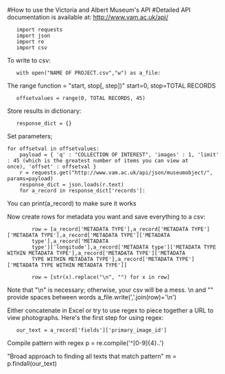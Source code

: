 #How to use the Victoria and Albert Museum's API
#Detailed API documentation is available at: http://www.vam.ac.uk/api/

 

       import requests
       import json
       import re
       import csv
  To write to csv:     
  
       with open("NAME OF PROJECT.csv","w") as a_file:
  The range function = "start, stop[, step])" start=0, stop=TOTAL RECORDS 
       
       offsetvalues = range(0, TOTAL RECORDS, 45)
    
  Store results in dictionary:
    
       response_dict = {}
   
  Set parameters;
  
    for offsetval in offsetvalues:
        payload = { 'q' : "COLLECTION OF INTEREST", 'images' : 1, 'limit' : 45 (which is the greatest number of items you can view at          once), 'offset' : offsetval }
        r = requests.get("http://www.vam.ac.uk/api/json/museumobject/", params=payload)
        response_dict = json.loads(r.text)
        for a_record in response_dict['records']:
        
You can print(a_record) to make sure it works
        
Now create rows for metadata you want and save everything to a csv:
        
            row = [a_record['METADATA TYPE'],a_record['METADATA TYPE']['METADATA TYPE'],a_record['METADATA TYPE']['METADATA     
            type'],a_record['METADATA    
            type']['longitude'],a_record['METADATA type']['METADATA TYPE WITHIN METADATA TYPE'],a_record['METADATA TYPE']['METADATA 
            TYPE WITHIN METADATA TYPE'],a_record['METADATA TYPE']['METADATA TYPE WITHIN METADATA TYPE']]
            
            row = [str(x).replace("\n", "") for x in row]
Note that "\n" is necessary; otherwise, your csv will be a mess. \n and "" provide spaces between words
            a_file.write(','.join(row)+'\n')
       
Either concatenate in Excel or try to use regex to piece together a URL to view photographs. Here's the first step for using          regex:
        
       our_text = a_record['fields']['primary_image_id']
Compile pattern with regex
        p = re.compile('^[0-9]{4}..')

"Broad approach to finding all texts that match pattern"
        m = p.findall(our_text)
    

